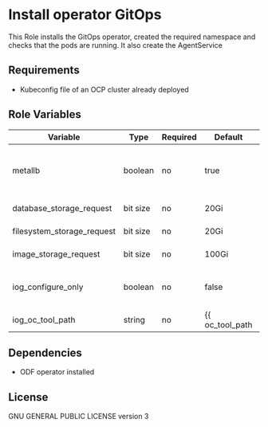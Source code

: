 Install operator GitOps
=========

This Role installs the GitOps operator, created the required namespace and checks that the pods are running.
It also create the AgentService


Requirements
------------

* Kubeconfig file of an OCP cluster already deployed

Role Variables
--------------

Variable | Type | Required | Default | Description
---------|------|-----------|---------|------------
metallb | boolean | no | true | Set it to true to modify the Provisioning resource to allow the Bare Metal Operator to watch all namespaces.
database_storage_request | bit size | no | 20Gi | Database storage size for the AgentService.
filesystem_storage_request | bit size | no |  20Gi | Filesystem storage size for the AgentService.
image_storage_request | bit size | no | 100Gi | Image storage for the AgentService.
iog_configure_only | boolean | no | false | Set it to skip installing the Gitops Operator and run only the configuration actions.
iog_oc_tool_path | string | no | {{ oc_tool_path | default('/usr/local/bin/oc') }} | Path to the OpenShift Command Line Interface binary.


Dependencies
------------

* ODF operator installed

License
-------

GNU GENERAL PUBLIC LICENSE version 3
